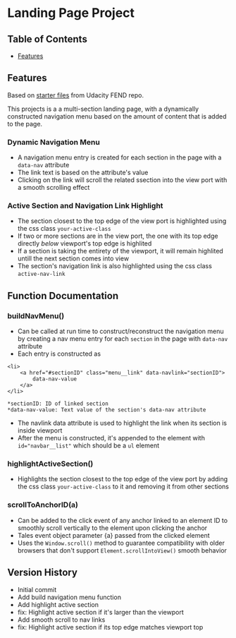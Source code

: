 # Landing Page Project

## Table of Contents

* [Features](#Features)

## Features
Based on [starter files](https://github.com/udacity/fend/tree/refresh-2019/projects/landing-page) from Udacity FEND repo.

This projects is a a multi-section landing page, with a dynamically constructed navigation menu based on the amount of content that is added to the page.
### Dynamic Navigation Menu
- A navigation menu entry is created for each section in the page with a `data-nav` attribute
- The link text is based on the attribute's value
- Clicking on the link will scroll the related ssection into the view port with a smooth scrolling effect
### Active Section and Navigation Link Highlight
- The section closest to the top edge of the view port is highlighted using the css class `your-active-class`
- If two or more sections are in the view port, the one with its top edge directly _below_ viewport's top edge is highlited
- If a section is taking the entirety of the viewport, it will remain highlited untill the next section comes into view
- The section's navigation link is also highlighted using the css class `active-nav-link`

## Function Documentation
### buildNavMenu()
- Can be called at run time to construct/reconstruct the navigation menu by creating a nav menu entry for each `section` in the page with `data-nav` attribute
- Each entry is constructed as
```
<li>
    <a href="#sectionID" class="menu__link" data-navlink="sectionID">
	    data-nav-value
    </a>
</li>
```
    *sectionID: ID of linked section
	*data-nav-value: Text value of the section's data-nav attribute
- The navlink data attribute is used to highlight the link when its section is inside viewport
- After the menu is constructed, it's appended to the element with `id="navbar__list"` which should be a `ul` element

### highlightActiveSection()
- Highlights the section closest to the top edge of the view port by adding the css class `your-active-class` to it and removing it from other sections

### scrollToAnchorID(a)
- Can be added to the click event of any anchor linked to an element ID to smoothly scroll vertically to the element upon clicking the anchor
- Tales event object parameter {a} passed from the clicked <a> element
- Uses the `Window.scroll()` method to guarantee compatibility with older browsers that don't support `Element.scrollIntoView()` smooth behavior

## Version History
- Initial commit
- Add build navigation menu function
- Add highlight active section
- fix: Highlight active section if it's larger than the viewport
- Add smooth scroll to nav links
- fix: Highlight active section if its top edge matches viewport top